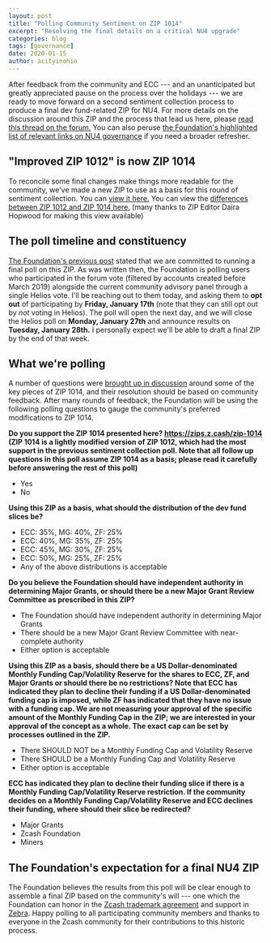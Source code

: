 ```yaml
---
layout: post
title: "Polling Community Sentiment on ZIP 1014"
excerpt: "Resolving the final details on a critical NU4 upgrade"
categories: blog
tags: [governance]
date: 2020-01-15
author: acityinohio
---
```


After feedback from the community and ECC --- and an unanticipated but greatly appreciated pause on the process over the holidays --- we are ready to move forward on a second sentiment collection process to produce a final dev fund-related ZIP for NU4. For more details on the discussion around this ZIP and the process that lead us here, please [read this thread on the forum.](https://forum.zcashcommunity.com/t/community-sentiment-polling-results-nu4-and-draft-zip-1014/35560) You can also peruse [the Foundation's highlighted list of relevant links on NU4 governance](/governance/#2019-q3--q4) if you need a broader refresher.

## "Improved ZIP 1012" is now ZIP 1014

To reconcile some final changes make things more readable for the community, we've made a new ZIP to use as a basis for this round of sentiment collection. You can [view it here.](https://zips.z.cash/zip-1014) You can view the [differences between ZIP 1012 and ZIP 1014 here.](https://github.com/daira/zips/compare/cafed14a2e9db7ea166158a9e7bd49e384566fad...zip-1014a#diff-1a6b09f5224cd37433fd21d0d92223ce) (many thanks to ZIP Editor Daira Hopwood for making this view available)

## The poll timeline and constituency

[The Foundation's previous post](/blog/proposed-nu4-zip/) stated that we are committed to running a final poll on this ZIP. As was written then, the Foundation is polling users who participated in the forum vote (filtered by accounts created before March 2019) alongside the current community advisory panel through a single Helios vote. I'll be reaching out to them today, and asking them to **opt out** of participating by **Friday, January 17th** (note that they can still opt out by _not_ voting in Helios). The poll will open the next day, and we will close the Helios poll on **Monday, January 27th** and announce results on **Tuesday, January 28th.** I personally expect we'll be able to draft a final ZIP by the end of that week.

## What we're polling

A number of questions were [brought up in discussion](https://forum.zcashcommunity.com/t/community-sentiment-polling-results-nu4-and-draft-zip-1014/35560) around some of the key pieces of ZIP 1014, and their resolution should be based on community feedback. After many rounds of feedback, the Foundation will be using the following polling questions to gauge the community's preferred modifications to ZIP 1014.

**Do you support the ZIP 1014 presented here? https://zips.z.cash/zip-1014 (ZIP 1014 is a lightly modified version of ZIP 1012, which had the most support in the previous sentiment collection poll. Note that all follow up questions in this poll assume ZIP 1014 as a basis; please read it carefully before answering the rest of this poll)**

- Yes
- No

**Using this ZIP as a basis, what should the distribution of the dev fund slices be?**

- ECC: 35%, MG: 40%, ZF: 25%
- ECC: 40%, MG: 35%, ZF: 25%
- ECC: 45%, MG: 30%, ZF: 25%
- ECC: 50%, MG: 25%, ZF: 25%
- Any of the above distributions is acceptable

**Do you believe the Foundation should have independent authority in determining Major Grants, or should there be a new Major Grant Review Committee as prescribed in this ZIP?**

- The Foundation should have independent authority in determining Major Grants
- There should be a new Major Grant Review Committee with near-complete authority
- Either option is acceptable

**Using this ZIP as a basis, should there be a US Dollar-denominated Monthly Funding Cap/Volatility Reserve for the shares to ECC, ZF, and Major Grants or should there be no restrictions? Note that ECC has indicated they plan to decline their funding if a US Dollar-denominated funding cap is imposed, while ZF has indicated that they have no issue with a funding cap. We are not measuring your approval of the specific amount of the Monthly Funding Cap in the ZIP; we are interested in your approval of the concept as a whole. The exact cap can be set by processes outlined in the ZIP.**

- There SHOULD NOT be a Monthly Funding Cap and Volatility Reserve
- There SHOULD be a Monthly Funding Cap and Volatility Reserve
- Either option is acceptable

**ECC has indicated they plan to decline their funding slice if there is a Monthly Funding Cap/Volatility Reserve restriction. If the community decides on a Monthly Funding Cap/Volatility Reserve and ECC declines their funding, where should their slice be redirected?**

- Major Grants
- Zcash Foundation
- Miners

## The Foundation's expectation for a final NU4 ZIP

The Foundation believes the results from this poll will be clear enough to assemble a final ZIP based on the community's will --- one which the Foundation can honor in the [Zcash trademark agreement](https://www.zfnd.org/blog/zcash-trademark-resolution/) and support in [Zebra](https://www.zfnd.org/blog/eng-roadmap-2020/#a-new-architecture-for-zebra). Happy polling to all participating community members and thanks to everyone in the Zcash community for their contributions to this historic process.
